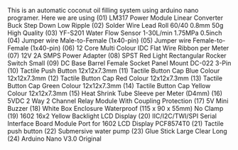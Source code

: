 This is an automatic coconut oil filling system using arduino nano programer.
Here we are using
(01) LM317 Power Module Linear Converter Buck Step Down Low Ripple
(02) Solder Wire Lead Roll 60/40 0.8mm 50g High Quality
(03) YF-S201 Water Flow Sensor 1-30L/min 1.75MPa 0.5inch
(04) Jumper wire Male-to-Female (1x40-pin)
(05) Jumper wire Female-to-Female (1x40-pin)
(06) 12 Core Multi Colour IDC Flat Wire Ribbon per Meter
(07) 12V 2A SMPS Power Adapter
(08) SPST Red Light Rectangular Rocker Switch Small
(09) DC Base Barrel Female Socket Panel Mount DC-022 3-Pin
(10) Tactile Push Button 12x12x7.3mm
(11) Tactile Button Cap Blue Colour 12x12x7.3mm
(12) Tactile Button Cap Red Colour 12x12x7.3mm
(13) Tactile Button Cap Green Colour 12x12x7.3mm
(14) Tactile Button Cap Yellow Colour 12x12x7.3mm
(15) Heat Shrink Tube Sleeve per Meter (D4mm)
(16) 5VDC 2 Way 2 Channel Relay Module With Coupling Protection
(17) 5V Mini Buzzer
(18) White Box Enclosure Waterproof (115 x 90 x 55mm) No Clamp
(19) 1602 16x2 Yellow Backlight LCD Display
(20) IIC/I2C/TWI/SPI Serial Interface Board Module Port for 1602 LCD Display PCF8574T0
(21) Tactile push button
(22) Submersive water pump
(23) Glue Stick Large Clear Long
(24) Arduino Nano V3.0 Original
